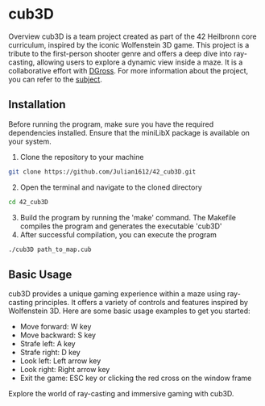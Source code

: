 # cub3D
Overview
cub3D is a team project created as part of the 42 Heilbronn core curriculum, inspired by the iconic Wolfenstein 3D game. This project is a tribute to the first-person shooter genre and offers a deep dive into ray-casting, allowing users to explore a dynamic view inside a maze. It is a collaborative effort with [DGross](https://github.com/lorbke).
For more information about the project, you can refer to the [subject](https://cdn.intra.42.fr/pdf/pdf/101913/en.subject.pdf).


## Installation
Before running the program, make sure you have the required dependencies installed. Ensure that the miniLibX package is available on your system.

1. Clone the repository to your machine
```bash
git clone https://github.com/Julian1612/42_cub3D.git
```
2. Open the terminal and navigate to the cloned directory
```bash
cd 42_cub3D
```
3. Build the program by running the 'make' command. The Makefile compiles the program and generates the executable 'cub3D'
4. After successful compilation, you can execute the program
```bash
./cub3D path_to_map.cub
```
## Basic Usage
cub3D provides a unique gaming experience within a maze using ray-casting principles. It offers a variety of controls and features inspired by Wolfenstein 3D. Here are some basic usage examples to get you started:

- Move forward: W key
- Move backward: S key
- Strafe left: A key
- Strafe right: D key
- Look left: Left arrow key
- Look right: Right arrow key
- Exit the game: ESC key or clicking the red cross on the window frame

Explore the world of ray-casting and immersive gaming with cub3D.
